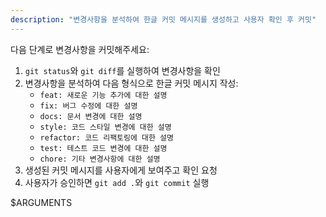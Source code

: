 ```yaml
---
description: "변경사항을 분석하여 한글 커밋 메시지를 생성하고 사용자 확인 후 커밋"
---
```


다음 단계로 변경사항을 커밋해주세요:

1. `git status`와 `git diff`를 실행하여 변경사항을 확인
2. 변경사항을 분석하여 다음 형식으로 한글 커밋 메시지 작성:
   - `feat: 새로운 기능 추가에 대한 설명`
   - `fix: 버그 수정에 대한 설명` 
   - `docs: 문서 변경에 대한 설명`
   - `style: 코드 스타일 변경에 대한 설명`
   - `refactor: 코드 리팩토링에 대한 설명`
   - `test: 테스트 코드 변경에 대한 설명`
   - `chore: 기타 변경사항에 대한 설명`
3. 생성된 커밋 메시지를 사용자에게 보여주고 확인 요청
4. 사용자가 승인하면 `git add .`와 `git commit` 실행

$ARGUMENTS